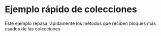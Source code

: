 # Ejemplo rápido de colecciones

Este ejemplo repasa rápidamente los métodos que reciben bloques más usados de las colecciones
